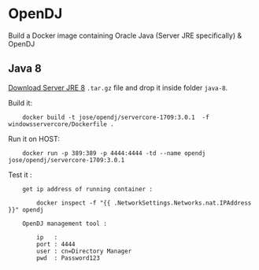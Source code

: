 # OpenDJ

Build a Docker image containing Oracle Java (Server JRE specifically) & OpenDJ 

## Java 8
[Download Server JRE 8](http://www.oracle.com/technetwork/java/javase/downloads/server-jre8-downloads-2133154.html) `.tar.gz` file and drop it inside folder `java-8`.



Build it:

```
    docker build -t jose/opendj/servercore-1709:3.0.1  -f windowsservercore/Dockerfile .
```


Run it on HOST:

```
    docker run -p 389:389 -p 4444:4444 -td --name opendj jose/opendj/servercore-1709:3.0.1
```

Test it :

```
    get ip address of running container :  

        docker inspect -f "{{ .NetworkSettings.Networks.nat.IPAddress }}" opendj

    OpenDJ management tool :

        ip   :
        port : 4444
        user : cn=Directory Manager
        pwd  : Password123

```